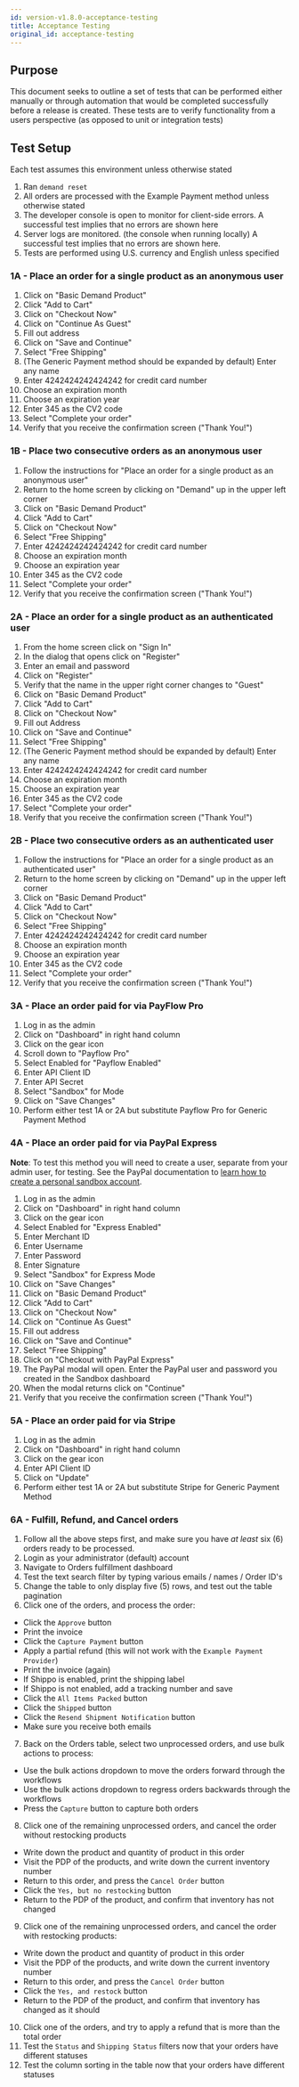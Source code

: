 ```yaml
---
id: version-v1.8.0-acceptance-testing
title: Acceptance Testing
original_id: acceptance-testing
---
```

    
## Purpose

This document seeks to outline a set of tests that can be performed either manually or through automation that would be completed successfully before a release is created. These tests are to verify functionality from a users perspective (as opposed to unit or integration tests)

## Test Setup

Each test assumes this environment unless otherwise stated

1. Ran `demand reset`
2. All orders are processed with the Example Payment method unless otherwise stated
3. The developer console is open to monitor for client-side errors. A successful test implies that no errors are shown here
4. Server logs are monitored. (the console when running locally) A successful test implies that no errors are shown here.
5. Tests are performed using U.S. currency and English unless specified

### 1A - Place an order for a single product as an anonymous user

1. Click on "Basic Demand Product"
2. Click "Add to Cart"
3. Click on "Checkout Now"
4. Click on "Continue As Guest"
5. Fill out address
6. Click on "Save and Continue"
7. Select "Free Shipping"
8. (The Generic Payment method should be expanded by default) Enter any name
9. Enter 4242424242424242 for credit card number
10. Choose an expiration month
11. Choose an expiration year
12. Enter 345 as the CV2 code
13. Select "Complete your order"
14. Verify that you receive the confirmation screen ("Thank You!")

### 1B - Place two consecutive orders as an anonymous user

1. Follow the instructions for "Place an order for a single product as an anonymous user"
2. Return to the home screen by clicking on "Demand" up in the upper left corner
3. Click on "Basic Demand Product"
4. Click "Add to Cart"
5. Click on "Checkout Now"
6. Select "Free Shipping"
7. Enter 4242424242424242 for credit card number
8. Choose an expiration month
9. Choose an expiration year
10. Enter 345 as the CV2 code
11. Select "Complete your order"
12. Verify that you receive the confirmation screen ("Thank You!")

### 2A - Place an order for a single product as an authenticated user

1. From the home screen click on "Sign In"
2. In the dialog that opens click on "Register"
3. Enter an email and password
4. Click on "Register"
5. Verify that the name in the upper right corner changes to "Guest"
6. Click on "Basic Demand Product"
7. Click "Add to Cart"
8. Click on "Checkout Now"
9. Fill out Address
10. Click on "Save and Continue"
11. Select "Free Shipping"
12. (The Generic Payment method should be expanded by default) Enter any name
13. Enter 4242424242424242 for credit card number
14. Choose an expiration month
15. Choose an expiration year
16. Enter 345 as the CV2 code
17. Select "Complete your order"
18. Verify that you receive the confirmation screen ("Thank You!")

### 2B - Place two consecutive orders as an authenticated user

1. Follow the instructions for "Place an order for a single product as an authenticated user"
2. Return to the home screen by clicking on "Demand" up in the upper left corner
3. Click on "Basic Demand Product"
4. Click "Add to Cart"
5. Click on "Checkout Now"
6. Select "Free Shipping"
7. Enter 4242424242424242 for credit card number
8. Choose an expiration month
9. Choose an expiration year
10. Enter 345 as the CV2 code
11. Select "Complete your order"
12. Verify that you receive the confirmation screen ("Thank You!")

### 3A - Place an order paid for via PayFlow Pro

1. Log in as the admin
2. Click on "Dashboard" in right hand column
3. Click on the gear icon
4. Scroll down to "Payflow Pro"
5. Select Enabled for "Payflow Enabled"
6. Enter API Client ID
7. Enter API Secret
8. Select "Sandbox" for Mode
9. Click on "Save Changes"
10. Perform either test 1A or 2A but substitute Payflow Pro for Generic Payment Method

### 4A - Place an order paid for via PayPal Express

**Note**: To test this method you will need to create a user, separate from your admin user, for testing. See the PayPal documentation to [learn how to create a personal sandbox account](https://developer.paypal.com/docs/classic/lifecycle/sb_about-accounts/#create-a-personal-sandbox-account).

1. Log in as the admin
2. Click on "Dashboard" in right hand column
3. Click on the gear icon
4. Select Enabled for "Express Enabled"
5. Enter Merchant ID
6. Enter Username
7. Enter Password
8. Enter Signature
9. Select "Sandbox" for Express Mode
10. Click on "Save Changes"
11. Click on "Basic Demand Product"
12. Click "Add to Cart"
13. Click on "Checkout Now"
14. Click on "Continue As Guest"
15. Fill out address
16. Click on "Save and Continue"
17. Select "Free Shipping"
18. Click on "Checkout with PayPal Express"
19. The PayPal modal will open. Enter the PayPal user and password you created in the Sandbox dashboard
20. When the modal returns click on "Continue"
21. Verify that you receive the confirmation screen ("Thank You!")

### 5A - Place an order paid for via Stripe

1. Log in as the admin
2. Click on "Dashboard" in right hand column
3. Click on the gear icon
4. Enter API Client ID
5. Click on "Update"
6. Perform either test 1A or 2A but substitute Stripe for Generic Payment Method

### 6A - Fulfill, Refund, and Cancel orders
1. Follow all the above steps first, and make sure you have _at least_ six (6) orders ready to be processed.
2. Login as your administrator (default) account
3. Navigate to Orders fulfillment dashboard
4. Test the text search filter by typing various emails / names / Order ID's
5. Change the table to only display five (5) rows, and test out the table pagination
6. Click one of the orders, and process the order:
  - Click the `Approve` button
  - Print the invoice
  - Click the `Capture Payment` button
  - Apply a partial refund (this will not work with the `Example Payment Provider`)
  - Print the invoice (again)
  - If Shippo is enabled, print the shipping label
  - If Shippo is not enabled, add a tracking number and save
  - Click the `All Items Packed` button
  - Click the `Shipped` button
  - Click the `Resend Shipment Notification` button
  - Make sure you receive both emails
7. Back on the Orders table, select two unprocessed orders, and use bulk actions to process:
  - Use the bulk actions dropdown to move the orders forward through the workflows
  - Use the bulk actions dropdown to regress orders backwards through the workflows
  - Press the `Capture` button to capture both orders
8. Click one of the remaining unprocessed orders, and cancel the order without restocking products
  - Write down the product and quantity of product in this order
  - Visit the PDP of the products, and write down the current inventory number
  - Return to this order, and press the `Cancel Order` button
  - Click the `Yes, but no restocking` button
  - Return to the PDP of the product, and confirm that inventory has not changed
9. Click one of the remaining unprocessed orders, and cancel the order with restocking products:
  - Write down the product and quantity of product in this order
  - Visit the PDP of the products, and write down the current inventory number
  - Return to this order, and press the `Cancel Order` button
  - Click the `Yes, and restock` button
  - Return to the PDP of the product, and confirm that inventory has changed as it should
10. Click one of the orders, and try to apply a refund that is more than the total order
11. Test the `Status` and `Shipping Status` filters now that your orders have different statuses
12. Test the column sorting in the table now that your orders have different statuses
